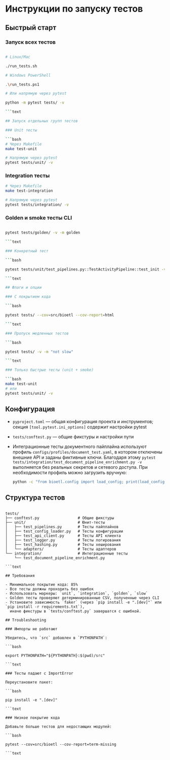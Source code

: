 # Инструкции по запуску тестов

## Быстрый старт

### Запуск всех тестов

```bash

# Linux/Mac

./run_tests.sh

# Windows PowerShell

.\run_tests.ps1

# Или напрямую через pytest

python -m pytest tests/ -v

```text

## Запуск отдельных групп тестов

### Unit тесты

```bash
# Через Makefile
make test-unit

# Напрямую через pytest
pytest tests/unit/ -v
```

### Integration тесты

```bash
# Через Makefile
make test-integration

# Напрямую через pytest
pytest tests/integration/ -v
```

### Golden и smoke тесты CLI

```bash

pytest tests/golden/ -v -m golden

```text

### Конкретный тест

```bash

pytest tests/unit/test_pipelines.py::TestActivityPipeline::test_init -v

```text

## Флаги и опции

### С покрытием кода

```bash

pytest tests/ --cov=src/bioetl --cov-report=html

```text

### Пропуск медленных тестов

```bash

pytest tests/ -v -m "not slow"

```text

### Только быстрые тесты (unit + smoke)

```bash
make test-unit
# или
pytest tests/unit/ -v
```

## Конфигурация

- `pyproject.toml` — общая конфигурация проекта и инструментов; секция `[tool.pytest.ini_options]` содержит настройки pytest
- `tests/conftest.py` — общие фикстуры и настройки пути
- Интеграционные тесты документного пайплайна используют профиль `configs/profiles/document_test.yaml`,
  в котором отключены внешние API и заданы фиктивные ключи. Благодаря этому `pytest tests/integration/test_document_pipeline_enrichment.py -v`
  выполняется без реальных секретов и сетевого доступа. При необходимости профиль можно загрузить вручную:

  ```bash
  python -c "from bioetl.config import load_config; print(load_config('configs/profiles/document_test.yaml'))"
  ```

## Структура тестов

```text

tests/
├── conftest.py                 # Общие фикстуры
├── unit/                       # Юнит-тесты
│   ├── test_pipelines.py       # Тесты пайплайнов
│   ├── test_config_loader.py   # Тесты конфигурации
│   ├── test_api_client.py      # Тесты API клиента
│   ├── test_logger.py          # Тесты логирования
│   ├── test_hashing.py         # Тесты хеширования
│   └── adapters/               # Тесты адаптеров
└── integration/                # Интеграционные тесты
    └── test_document_pipeline_enrichment.py

```text

## Требования

- Минимальное покрытие кода: 85%
- Все тесты должны проходить без ошибок
- Использовать маркеры: `unit`, `integration`, `golden`, `slow`
- Golden тесты проверяют детерминированные CSV, полученные через CLI
- Установите зависимость `faker` (через `pip install -e ".[dev]"` или `pip install -r requirements.txt`),
  иначе фикстуры в `tests/conftest.py` завершатся с ошибкой.

## Troubleshooting

### Импорты не работают

Убедитесь, что `src` добавлен в `PYTHONPATH`:

```bash

export PYTHONPATH="${PYTHONPATH}:$(pwd)/src"

```text

### Тесты падают с ImportError

Переустановите пакет:

```bash

pip install -e ".[dev]"

```text

### Низкое покрытие кода

Добавьте больше тестов для недостающих модулей:

```bash

pytest --cov=src/bioetl --cov-report=term-missing

```text

